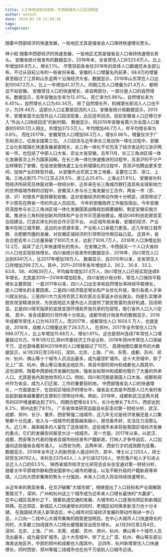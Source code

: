 ```yaml
---
title: 人才争夺战初见成效，中西部城市人口回流明显
author: wetech
date: 2019-02-20 22:59:18
tags: 
categories: 
---
```

随着中西部经济的快速发展，一些地区尤其是强省会人口保持快速增长势头。
<!-- more -->
林小昭
随着中西部经济的快速发展，一些地区尤其是强省会人口保持快速增长势头。
安徽省统计局发布的数据显示，2018年末，全省常住人口6323.6万人，比上年增加68.8万人，增长1.1%。
尽管目前各省份2018年的具体人口数据还未全部公布，不过从目前公布的一些省份来看，安徽的人口增量名列前茅，68.8万的增量甚至超过了江苏和山东这两个沿海经济大省。数据显示，2018年山东常住人口达到10047.2万人，比上一年增加41.37万人。同期江苏人口增量为21.4万人，都明显不如安徽。
安徽常住人口的快速增长，来自两部分，一部分是人口的自然增长。数据显示，去年安徽出生率为12.41‰，死亡率为5.96‰，自然增长率为6.45‰，自然增长人口为40.34万。
除了自然增长外，机械增长即流入人口也不少，为28.46万，这部分人口主要是回流的人口。安徽省统计局数据显示，2013年，安徽省首次出现外出人口回流现象，此后连年回流，目前安徽省人口迁移已步入“外出人口持续回流”的新时期。
数据显示，同2010年安徽省第六次全国人口普查的5950.1万人相比，共增加373.5万人，年均增加46.7万人，年平均增长率为0.8%。
而在2017年，安徽常住人口增加59.3万人，增长0.96%，增量仅次于广东和浙江，位居全国第三位。
人口回流与近年来长三角加快一体化过程中，安徽工业化和城镇化快速发展紧密相关。长三角一体化不仅包含了经济发达的江浙沪两省一市，也包括了中部人口大省、农业大省安徽。去年11月，长江三角洲区域一体化发展首次上升为国家战略。在长三角一体化快速推进的过程中，苏浙沪的不少产业转移到了安徽，在促进安徽快速工业化和城镇化的过程中，苏浙沪也腾出更多空间，加快产业的转型升级。
从安徽外出农民工务工地看，主要在江苏、浙江、上海，三地占到75.7%(江苏占28.5%、浙江占25.6%、上海占21.6%)。
安徽省社科院经济所研究员林斐对第一财经分析，近年来在长三角城市群打造具有全球影响力的世界级城市群的过程中，安徽深入参与长三角发展分工合作，两省一市（苏、浙、沪）的很多产能转移到安徽，这对安徽经济的带动作用十分明显，进而带动了不少原先在两省一市的外出人员回流。
今年的安徽政府工作报告指出，今年安徽将深度参与长江三角洲区域一体化发展国家战略规划纲要编制，制定安徽实施方案。推进长三角科技创新共同体和产业合作示范基地建设。推动G60科创走廊宣芜合段建设，打造实体化科创合作示范平台。
从区域布局来看，安徽的经济、产业集中在皖江城市群，这边的水资源丰富，产业和人口承载力更高，近几年皖江城市群、合肥都市圈的发展，对安徽区域经济的引领带动作用日益凸显。
这其中，省会合肥去年人口总量突破了800万大关，达到了808.7万人，2018年人口净增达到12.2万，延续了近几年快速增长的势头。
在安徽之外，中西部另一个人口大省四川人口也实现较快增长。四川省统计局发布的数据显示，2018年，四川常住人口达到8341万人，比2017年增加39万人。
数据显示，自2010年以来，全省常住人口共增加299.2万人。其中，2011~2018年各年增加8.2、26.2、30.8、33.2、63.8、58、40和39万人，平均每年增加37.4万人，四川常住人口已经实现连续8年增长，尤其是2015—2018年增加较多。
四川省统计局分析，常住人口保持平稳增长主要原因：一是2011年以来，四川人口出生率和自然增长率持续平稳增长，是人口增长的主要因素。二是四川经济稳定增长和产业优化升级，吸引各类人才来川就业创业。三是四川大力支持农民工和农民企业家返乡创业就业。四是扎实推进脱贫攻坚精准扶贫，为贫困地区大量外出人员提供了脱贫致富的良好机遇，回流明显。五是四川得天独厚的宜居宜游环境和开放共享的包容性，吸引省外人口入川定居。
其中，省会成都的引领作用十分突出。成都市统计局发布的数据显示，2018年成都市常住人口为1633万人。而2017年，成都常住人口 1604.5 万人，也就是说，2018年，成都人口增量达到了28.5万人。
在郑州，2017年全市常住人口为988.07万人，比上年增加15.68万人，增长1.61%。这也是郑州连续7年常住人口增量超过15万。今年1月12日,郑州市委经济工作会议称，2018年郑州市常住人口突破千万，这也意味着郑州2018年的人口增量超过了10万。
高德地图位置发布的大数据显示，从1月28日至2月4日，深圳、北京、上海、广州、东莞、成都、苏州、郑州、杭州、佛山等十个城市人员流出最多，成为最空旷城市。这十大空城中，除了北上广深、杭州、佛山等沿海发达地区外，来自中部的郑州和成都也入围其中。
这也说明，随着中西部经济发展的加快，强省会如郑州和成都也吸引了大量的外来人口，尤其是省内其他地市的人口。例如，四川和河南是我国人口大省，成都和郑州作为省会，成为人们迁居、工作的重要目的地。
中西部强省会人口的快速增长，一方面是由于，在目前区域经济的增长中，强省会尤其是中西部人口大省的省会起到越来越重要的支撑和引领带动作用。例如，2018年，成都和武汉这两大城市的GDP增速都达到了8%，同期合肥增长8.5%，长沙也增长了8.5%，西安达到8.2%，郑州达到了8.1%。
广东省体改研究会副会长彭澎对第一财经分析，武汉、成都、郑州、长沙、重庆、西安等强二线城市，近几年无论是经济发展还是人口集聚都十分迅速，收入与一线城市的差距越来越小，居住条件好，生活压力没那么大。近几年，越来越多的人留在了这些城市。这些城市未来将是我国区域经济发展的重点，它们的发展空间甚至大过一线城市。
另一方面，2017年以来，以武汉、成都、西安等为代表的强省会城市纷纷发布户籍新政，打响人才争夺战后，人口加速向这些强省会城市涌入。
以西安为例，近两年来，西安引才的成效颇为显著。数据显示，2018年全年迁入的新西安人接近80万，其中，博士以上1253人，硕士研究生26762人，本科生237543人；人才引进32126人，学历落户和人才引进占总迁入人口的63.5%。
陕西省城市经济文化研究会会长张宝通对第一财经分析，随着关中平原城市群和西安国家中心城市的建设，以及不断升级的户籍新政等举措，人口向大西安集聚的势头十分强劲，未来人口流入将会持续快速增长。
 
 
从近年来的表现来看，在京沪破解“大城市病”，相继提出了人口目标和产业疏解政策情况下，深圳、广州和杭州这三个城市成为近年来人口增长最快的“大赢家”。
在中心城区高房价之下，随着轨道交通的发展，大城市的人口逐渐向郊区和新城区转移。在近郊区、新城区人口快速增长的同时，老城区如何焕发新活力也十分关键。
在我国经济进入新常态后，中心城市对区域经济发展的带动作用进一步凸显，人口向一二线中心大城市集聚的趋势更加明显。在中心大城市人口快速增长的同时，大多数三四线城市人口增长缓慢甚至出现负增长。
从1月28日至2月4日，深圳、北京、上海、广州、东莞、成都、苏州、郑州、杭州、佛山等十个城市人员流出最多，成为最空旷城市。这十大空城中，除了北上广深、杭州、佛山等东部沿海发达地区外，中部的郑州和成都也入围其中。
近四年，杭州新增常住人口快速增长，同时西安、郑州等强二线城市也在向千万级别人口城市迈进。
